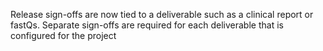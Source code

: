 Release sign-offs are now tied to a deliverable such as a clinical report or fastQs. Separate
sign-offs are required for each deliverable that is configured for the project
